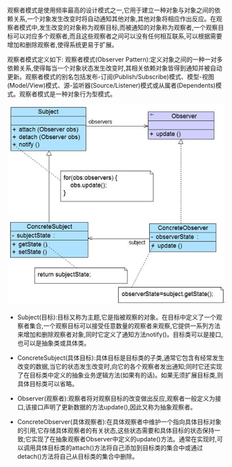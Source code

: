 观察者模式是使用频率最高的设计模式之一,它用于建立一种对象与对象之间的依赖关系,一个对象发生改变时将自动通知其他对象,其他对象将相应作出反应。在观察者模式中,发生改变的对象称为观察目标,而被通知的对象称为观察者,一个观察目标可以对应多个观察者,而且这些观察者之间可以没有任何相互联系,可以根据需要增加和删除观察者,使得系统更易于扩展。

观察者模式定义如下:	观察者模式\(Observer	Pattern\):定义对象之间的一种一对多依赖关系,使得每当一个对象状态发生改变时,其相关依赖对象皆得到通知并被自动更新。观察者模式的别名包括发布-订阅\(Publish/Subscribe\)模式、模型-视图\(Model/View\)模式、源-监听器\(Source/Listener\)模式或从属者\(Dependents\)模式。观察者模式是一种对象行为型模式。

![](/assets/observerpattern.png)

* Subject\(目标\):目标又称为主题,它是指被观察的对象。在目标中定义了一个观察者集合,一个观察目标可以接受任意数量的观察者来观察,它提供一系列方法来增加和删除观察者对象,同时它定义了通知方法notify\(\)。目标类可以是接口,也可以是抽象类或具体类。

* ConcreteSubject\(具体目标\):具体目标是目标类的子类,通常它包含有经常发生改变的数据,当它的状态发生改变时,向它的各个观察者发出通知;同时它还实现了在目标类中定义的抽象业务逻辑方法\(如果有的话\)。如果无须扩展目标类,则具体目标类可以省略。

* Observer\(观察者\):观察者将对观察目标的改变做出反应,观察者一般定义为接口,该接口声明了更新数据的方法update\(\),因此又称为抽象观察者。

* ConcreteObserver\(具体观察者\):在具体观察者中维护一个指向具体目标对象的引用,它存储具体观察者的有关状态,这些状态需要和具体目标的状态保持一致;它实现了在抽象观察者Observer中定义的update\(\)方法。通常在实现时,可以调用具体目标类的attach\(\)方法将自己添加到目标类的集合中或通过detach\(\)方法将自己从目标类的集合中删除。



